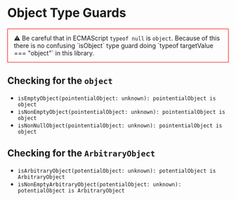 # Object Type Guards

<div style="border: 1px solid red; padding: 12px 14px"> 
  ⚠ Be careful that in ECMAScript <code>typeof null</code> is <code>object</code>. Because of this there is no confusing
    `isObject` type guard doing `typeof targetValue === "object"` in this library.
</div>


## Checking for the `object`

* `isEmptyObject(pointentialObject: unknown): pointentialObject is object`
* `isNonEmptyObject(pointentialObject: unknown): pointentialObject is object`
* `isNonNullObject(pointentialObject: unknown): pointentialObject is object`


## Checking for the `ArbitraryObject`

* `isArbitraryObject(potentialObject: unknown): potentialObject is ArbitraryObject`
* `isNonEmptyArbitraryObject(potentialObject: unknown): potentialObject is ArbitraryObject`

